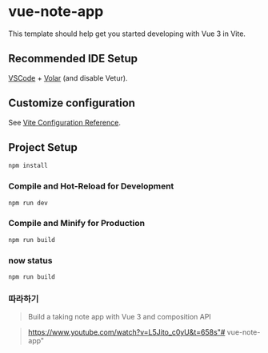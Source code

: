 # vue-note-app

This template should help get you started developing with Vue 3 in Vite.

## Recommended IDE Setup

[VSCode](https://code.visualstudio.com/) + [Volar](https://marketplace.visualstudio.com/items?itemName=Vue.volar) (and disable Vetur).

## Customize configuration

See [Vite Configuration Reference](https://vite.dev/config/).

## Project Setup

```sh
npm install
```

### Compile and Hot-Reload for Development

```sh
npm run dev
```

### Compile and Minify for Production

```sh
npm run build
```



### now status

```sh
npm run build
```

### 따라하기
> Build a taking note app with Vue 3 and composition API

> https://www.youtube.com/watch?v=L5Jito_c0yU&t=658s"# vue-note-app" 

